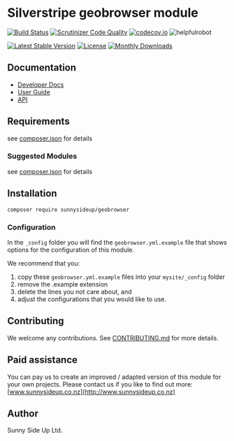 # Silverstripe geobrowser module
[![Build Status](https://travis-ci.org/sunnysideup/silverstripe-geobrowser.svg?branch=master)](https://travis-ci.org/sunnysideup/silverstripe-geobrowser)
[![Scrutinizer Code Quality](https://scrutinizer-ci.com/g/sunnysideup/silverstripe-geobrowser/badges/quality-score.png?b=master)](https://scrutinizer-ci.com/g/sunnysideup/silverstripe-geobrowser/?branch=master)
[![codecov.io](https://codecov.io/github/sunnysideup/silverstripe-geobrowser/coverage.svg?branch=master)](https://codecov.io/github/sunnysideup/silverstripe-geobrowser?branch=master)
![helpfulrobot](https://helpfulrobot.io/sunnysideup/geobrowser/badge)

[![Latest Stable Version](https://poser.pugx.org/sunnysideup/geobrowser/version)](https://packagist.org/packages/sunnysideup/geobrowser)
[![License](https://poser.pugx.org/sunnysideup/geobrowser/license)](https://packagist.org/packages/sunnysideup/geobrowser)
[![Monthly Downloads](https://poser.pugx.org/sunnysideup/geobrowser/d/monthly)](https://packagist.org/packages/sunnysideup/geobrowser)


## Documentation



 * [Developer Docs](docs/en/INDEX.md)
 * [User Guide](docs/en/userguide.md)
 * [API](http://ssmods.com/apis/geobrowser/docs/en/api/)

## Requirements



see [composer.json](composer.json) for details

### Suggested Modules



see [composer.json](composer.json) for details


## Installation


```
composer require sunnysideup/geobrowser
```

### Configuration



In the `_config` folder you will find the `geobrowser.yml.example`
file that shows options for the configuration of this module.

We recommend that you:

  1. copy these `geobrowser.yml.example` files into your
`mysite/_config` folder
  2. remove the .example extension
  3. delete the lines you not care about, and
  4. adjust the configurations that you would like to use.


## Contributing



We welcome any contributions. See [CONTRIBUTING.md](CONTRIBUTING.md) for more details.

## Paid assistance



You can pay us to create an improved / adapted version of this module for your own projects.  Please contact us if you like to find out more: [www.sunnysideup.co.nz](http://www.sunnysideup.co.nz)

## Author



Sunny Side Up Ltd.
